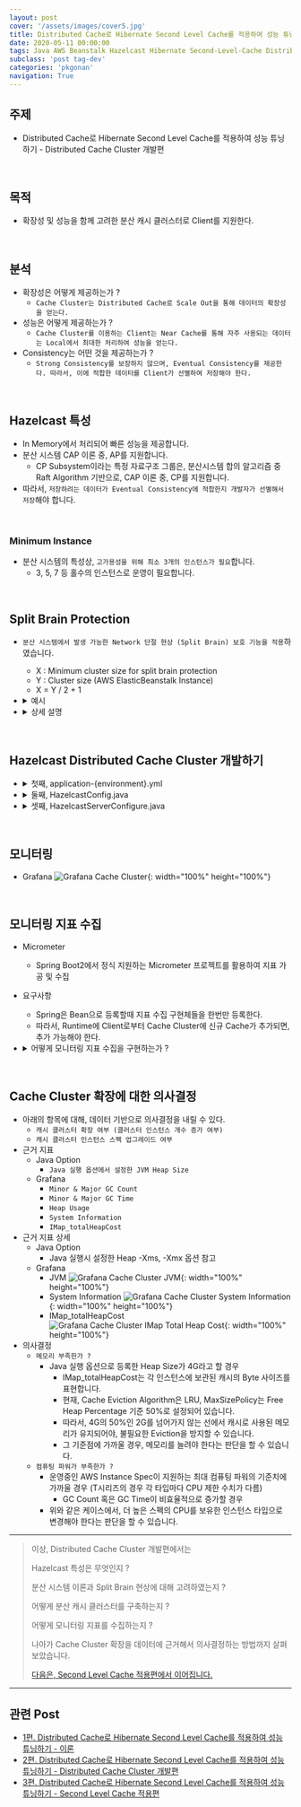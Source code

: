 ```yaml
---
layout: post
cover: '/assets/images/cover5.jpg'
title: Distributed Cache로 Hibernate Second Level Cache를 적용하여 성능 튜닝하기 - Distributed Cache Cluster 개발편
date: 2020-05-11 00:00:00
tags: Java AWS Beanstalk Hazelcast Hibernate Second-Level-Cache Distributed-Cache Tuning Near-Cache
subclass: 'post tag-dev'
categories: 'pkgonan' 
navigation: True
---
```


## 주제
* Distributed Cache로 Hibernate Second Level Cache를 적용하여 성능 튜닝하기 - Distributed Cache Cluster 개발편

<br>

## 목적
* 확장성 및 성능을 함께 고려한 분산 캐시 클러스터로 Client를 지원한다.

<br>

## 분석
* 확장성은 어떻게 제공하는가 ?
    * `Cache Cluster는 Distributed Cache로 Scale Out을 통해 데이터의 확장성을 얻는다.`
* 성능은 어떻게 제공하는가 ?
    * `Cache Cluster를 이용하는 Client는 Near Cache를 통해 자주 사용되는 데이터는 Local에서 최대한 처리하여 성능을 얻는다.`
* Consistency는 어떤 것을 제공하는가 ?
    * `Strong Consistency를 보장하지 않으며, Eventual Consistency를 제공한다. 따라서, 이에 적합한 데이터를 Client가 선별하여 저장해야 한다.`

<br>

## Hazelcast 특성
* In Memory에서 처리되어 빠른 성능을 제공합니다.
* 분산 시스템 CAP 이론 중, AP를 지원합니다.
    * CP Subsystem이라는 특정 자료구조 그룹은, 분산시스템 합의 알고리즘 중 Raft Algorithm 기반으로, CAP 이론 중, CP를 지원합니다.
* 따라서, `저장하려는 데이터가 Eventual Consistency에 적합한지 개발자가 선별해서 저장`해야 합니다.

<br>

### Minimum Instance
* 분산 시스템의 특성상, `고가용성을 위해 최소 3개의 인스턴스가 필요`합니다.
    * 3, 5, 7 등 홀수의 인스턴스로 운영이 필요합니다.

<br>

## Split Brain Protection
* `분산 시스템에서 발생 가능한 Network 단절 현상 (Split Brain) 보호 기능을 적용`하였습니다.
    * X : Minimum cluster size for split brain protection
    * Y : Cluster size (AWS ElasticBeanstalk Instance)
    * X = Y / 2 + 1 
* <details>
  <summary markdown="span">예시</summary>

    * 3개의 인스턴스로 클러스터 운용시
    * X = 3 / 2 + 1
    * X = 2
    * 즉, 최소 2대 이상의 멤버를 보유한 클러스터에 대해 처리를 가능하게 합니다.
    
  </details>
* <details>
    <summary markdown="span">상세 설명</summary>
  
    * Split Brain 현상 발생시, 과반수의 클러스터를 살리고 과반수에 도달하지 않는 클러스터의 처리를 막아 데이터 Consistency 오류를 방지합니다.
    * 3개의 인스턴스로 1개의 클러스터 운용 중 - Split Brain 현상 발생
    * 2개의 인스턴스 클러스터 1개 및 1개의 인스턴스 클러스터 1개로 쪼개집니다.
    * 이때 과반수인 2대의 인스턴스 클러스터의 처리를 가능하게하고, 1대의 인스턴스 클러스터는 처리를 막습니다.
    * 이후, Split Brain 현상을 탐지하고 Merge 시키는 Thread를 통해 머지합니다.
    * Merge Policy는 MergePolicyConfig를 참조합니다.
    * 현재, Split Brain Protection은 WRITE에 대해서만 방지합니다.
    * READ는 허용하여 장애를 최소화 합니다.
    * WRITE가 데이터를 변경시켜 Consistency 불일치 현상을 발생시킬 수 있으므로, WRITE에 대해서만 방지합니다.
    
    </details>

<br>

## Hazelcast Distributed Cache Cluster 개발하기
* <details>
    <summary markdown="span">첫째, application-{environment}.yml</summary>

    ```yaml
    hazelcast:
      cluster:
        aws:
          environment-name: ${EB_ENVIRONMENT_NAME}
          region: ap-northeast-2
          iam-role: prod-ec2-iam-role
    ```

  </details>


* <details>
    <summary markdown="span">둘째, HazelcastConfig.java</summary>

    ```java
    @EnableConfigurationProperties({HazelcastConfig.AwsConfig.class})
    @Configuration
    public class HazelcastConfig {
     
        private final HazelcastServerConfigure configure;
     
        HazelcastConfig(final AwsConfig awsConfig, final Environment environment) {
            this.configure = new HazelcastServerConfigure(awsConfig, environment);
        }
     
        @Bean
        Config config() {
            return configure.toConfig();
        }
     
        @Setter
        @Getter
        @ConfigurationProperties(prefix = "hazelcast.cluster.aws")
        static class AwsConfig {
            public static final String ELASTIC_BEANSTALK_ENVIRONMENT_NAME_KEY = "elasticbeanstalk:environment-name";
     
            private String environmentName;
            private String region;
            private String iamRole;
        }
    }
    ```

  </details>


* <details>
    <summary markdown="span">셋째, HazelcastServerConfigure.java</summary>

    ```java
    final class HazelcastServerConfigure {
     
        private static final Set<String> AWS_PROFILES = Sets.newHashSet("dev", "qa", "stage", "live");
     
        private final HazelcastConfig.AwsConfig awsConfig;
     
        private final Environment environment;
     
        private final Config config;
     
        HazelcastServerConfigure(final HazelcastConfig.AwsConfig awsConfig, final Environment environment) {
            this.awsConfig = awsConfig;
            this.environment = environment;
            this.config = new Config();
        }
     
        private void setPropertyConfig() {
            config.setProperty(ClusterProperty.CACHE_INVALIDATION_MESSAGE_BATCH_ENABLED.getName(), "false");
        }
     
        private void setClusterNameConfig() {
            config.setClusterName(awsConfig.getEnvironmentName());
        }
     
        private void setInstanceNameConfig() {
            config.setInstanceName(awsConfig.getEnvironmentName());
        }
     
        private void setJoinConfig() {
            if (isAws()) {
                config.setNetworkConfig(new NetworkConfig()
                        .setJoin(new JoinConfig()
                                .setMulticastConfig(new MulticastConfig().setEnabled(false))
                                .setTcpIpConfig(new TcpIpConfig().setEnabled(false))
                                .setAwsConfig(new AwsConfig()
                                        .setEnabled(true)
                                        .setUsePublicIp(false)
                                        .setProperty("region", awsConfig.getRegion())
                                        .setProperty("tag-key", ELASTIC_BEANSTALK_ENVIRONMENT_NAME_KEY)
                                        .setProperty("tag-value", awsConfig.getEnvironmentName())
                                        .setProperty("iam-role", awsConfig.getIamRole())
                                        .setProperty("hz-port", "5701-5701")
                                )
                        )
                );
            }
        }
     
        private void setPartitionGroupConfig() {
            if (isAws()) {
                config.setPartitionGroupConfig(new PartitionGroupConfig()
                        .setEnabled(true)
                        .setGroupType(PartitionGroupConfig.MemberGroupType.ZONE_AWARE)
                );
            }
        }
     
        private void setCacheConfig() {
            config.setMapConfigs(ImmutableMap.of("*", new MapConfig()
                    .setStatisticsEnabled(true)
                    .setInMemoryFormat(InMemoryFormat.BINARY)
                    .setBackupCount(0)
                    .setAsyncBackupCount(2)
                    .setMaxIdleSeconds(21600)
                    .setTimeToLiveSeconds(86400)
                    .setEvictionConfig(new EvictionConfig()
                            .setEvictionPolicy(EvictionPolicy.LRU)
                            .setMaxSizePolicy(MaxSizePolicy.FREE_HEAP_PERCENTAGE)
                            .setSize(50)
                    )));
        }
     
        private void setLockConfig() {
            config.setCPSubsystemConfig(new CPSubsystemConfig()
                    .setLockConfigs(ImmutableMap.of("*", new FencedLockConfig()
                            .disableReentrancy()))
            );
        }
     
        private void setMetricsConfig() {
            config.setMetricsConfig(new MetricsConfig()
                    .setEnabled(true)
                    .setJmxConfig(new MetricsJmxConfig().setEnabled(true))
                    .setManagementCenterConfig(new MetricsManagementCenterConfig().setEnabled(false))
            );
        }
     
        private void setConfigPatternMatcherConfig() {
            config.setConfigPatternMatcher(new WildcardConfigPatternMatcher());
        }
     
        public Config toConfig() {
            setPropertyConfig();
            setInstanceNameConfig();
            setClusterNameConfig();
            setJoinConfig();
            setPartitionGroupConfig();
            setCacheConfig();
            setLockConfig();
            setMetricsConfig();
            setConfigPatternMatcherConfig();
     
            return config;
        }
     
        private boolean isAws() {
            final Set<String> activeProfiles = Arrays.stream(environment.getActiveProfiles()).collect(Collectors.toSet());
            return activeProfiles.stream().anyMatch(AWS_PROFILES::contains);
        }
    }
    ```

  </details>


<br>


## 모니터링
* Grafana
![Grafana Cache Cluster](/assets/images/post/grafana_server_cache_cluster.png){: width="100%" height="100%"}

<br>

## 모니터링 지표 수집
* Micrometer
    * Spring Boot2에서 정식 지원하는 Micrometer 프로젝트를 활용하여 지표 가공 및 수집
* 요구사항
    * Spring은 Bean으로 등록할때 지표 수집 구현체들을 한번만 등록한다.
    * 따라서, Runtime에 Client로부터 Cache Cluster에 신규 Cache가 추가되면, 추가 가능해야 한다.
* <details>
    <summary markdown="span">어떻게 모니터링 지표 수집을 구현하는가 ?</summary>
    
    * <details>
        <summary markdown="span">첫째, HazelcastIMapMetricsRegistry</summary>
        
        * Scheduler를 통해 일정 시간 간격으로, 지표를 추가 및 삭제한다. 
        * MultiGauge 기반 - 동일한 Name 기반으로 기존에 등록된 지표 삭제 및 새로 등록 가능.
        
        ```java
        @Component
        public class HazelcastIMapMetricsRegistry {
         
            private static final String OBJECT_NAME_PATTERN = "com.hazelcast:type=Metrics,instance=*,prefix=map,*";
         
            private final MeterRegistry registry;
            private final HazelcastIMapMetrics hazelcastIMapMetrics;
         
            HazelcastIMapMetricsRegistry(final MeterRegistry registry) {
                this.registry = registry;
                this.hazelcastIMapMetrics = new HazelcastIMapMetrics(OBJECT_NAME_PATTERN, Collections.emptyList());
            }
         
            @Scheduled(fixedDelay = 60000L)
            void register() {
                hazelcastIMapMetrics.bindTo(registry);
            }
        }
        ```
      
      </details>
        
    * <details>
        <summary markdown="span">둘째, HazelcastIMapMetrics</summary>
        
        * MBean 으로 등록된 Hazelcast Metric을 읽어, Micrometer를 기반으로 등록한다.
      
        ```java
        @NonNullApi
        @NonNullFields
        public class HazelcastIMapMetrics extends MBeanMetrics {
         
            private final Map<String, MultiGauge> multiGaugeMap;
         
            public static void monitor(MeterRegistry registry, String objectName, String... tags) {
                monitor(registry, objectName, Tags.of(tags));
            }
         
            public static void monitor(MeterRegistry registry, String objectName, Iterable<Tag> tags) {
                new HazelcastIMapMetrics(objectName, tags).bindTo(registry);
            }
         
            public HazelcastIMapMetrics(String objectNamePattern, Iterable<Tag> tags) {
                super(objectNamePattern, tags);
                this.multiGaugeMap = new ConcurrentHashMap<>();
            }
         
            @Override
            protected void bindImplementationSpecificMetrics(MeterRegistry registry) {
                register(registry, "ownedEntryCount");
                register(registry, "backupEntryCount");
                register(registry, "backupCount");
                register(registry, "ownedEntryMemoryCost");
                register(registry, "backupEntryMemoryCost");
                register(registry, "heapCost");
                register(registry, "numberOfEvents");
                register(registry, "numberOfOtherOperations");
         
                customRegister(registry, "hitRatio", "hits", "getCount");
                customRegister(registry, "readWriteRatio", "getCount", "putCount");
                customRegister(registry, "totalMaxAverageGetLatency", "totalMaxGetLatency", "getCount");
                customRegister(registry, "totalMaxAveragePutLatency", "totalMaxPutLatency", "putCount");
                customRegister(registry, "totalMaxAverageSetLatency", "totalMaxSetLatency", "setCount");
                customRegister(registry, "totalMaxAverageRemoveLatency", "totalMaxRemoveLatency", "removeCount");
                customRegister(registry, "totalAverageGetLatency", "totalGetLatency", "getCount");
                customRegister(registry, "totalAveragePutLatency", "totalPutLatency", "putCount");
                customRegister(registry, "totalAverageSetLatency", "totalSetLatency", "setCount");
                customRegister(registry, "totalAverageRemoveLatency", "totalRemoveLatency", "removeCount");
            }
         
            private void register(MeterRegistry registry, String attributeName) {
                final String gaugeName = generateGaugeName(attributeName);
                final MultiGauge multiGauge = multiGaugeMap.computeIfAbsent(gaugeName, (name) -> MultiGauge.builder(name).register(registry));
         
                multiGauge.register(lookupObjectNames()
                        .stream()
                        .map(objectName -> MultiGauge.Row.of(Tags.of(getTagsWithCacheName()).and(gaugeName,
                                objectName.getCanonicalName()),
                                () -> getDoubleValueSafety(() -> lookupStatistic(objectName, attributeName))))
                        .collect(Collectors.toList()), true);
            }
         
            private void customRegister(MeterRegistry registry, String customAttributeName, String firstAttributeName, String secondAttributeName) {
                final String gaugeName = generateGaugeName(customAttributeName);
                final MultiGauge multiGauge = multiGaugeMap.computeIfAbsent(gaugeName, (name) -> MultiGauge.builder(name).register(registry));
         
                multiGauge.register(lookupObjectNames()
                        .stream()
                        .map(objectName -> MultiGauge.Row.of(Tags.of(getTagsWithCacheName()).and(gaugeName, objectName.getCanonicalName()),
                                () -> getDoubleValueSafety(() -> lookupStatistic(objectName, firstAttributeName).doubleValue() / lookupStatistic(objectName, secondAttributeName))))
                        .collect(Collectors.toList()), true);
            }
         
            private static String generateGaugeName(String attributeName) {
                return "IMap.".concat(attributeName);
            }
         
            private double getDoubleValueSafety(DoubleSupplier doubleSupplier) {
                final double value = doubleSupplier.getAsDouble();
                if (Double.isNaN(value) || Double.isInfinite(value)) return 0.0D;
                return value;
            }
        }
        ```
    
      </details>
    
    * <details>
        <summary markdown="span">셋째, HazelcastMBeanMetrics</summary>
        
        * MBean 기반으로 등록된 Hazelcast Metric 수집 추상 클래스.
        
        ```java
        @NonNullApi
        @NonNullFields
        public abstract class MBeanMetrics implements MeterBinder {
         
            private final ObjectName objectNamePattern;
            private final Iterable<Tag> tags;
         
            public MBeanMetrics(String objectNamePattern, Iterable<Tag> tags) {
                try {
                    this.objectNamePattern = new ObjectName(objectNamePattern);
                } catch (MalformedObjectNameException ignored) {
                    throw new InvalidConfigurationException("Object name '" + objectNamePattern + "' results in an invalid JMX name");
                }
                this.tags = Tags.concat(tags);
            }
         
            @Override
            public final void bindTo(MeterRegistry registry) {
                bindImplementationSpecificMetrics(registry);
            }
         
            protected abstract void bindImplementationSpecificMetrics(MeterRegistry registry);
         
            protected Iterable<Tag> getTagsWithCacheName() {
                return tags;
            }
         
            protected Set<ObjectName> lookupObjectNames() {
                try {
                    List<MBeanServer> mBeanServers = MBeanServerFactory.findMBeanServer(null);
                    for (MBeanServer mBeanServer : mBeanServers) {
                        try {
                            return mBeanServer.queryNames(objectNamePattern, null);
                        } catch (RuntimeOperationsException ex) {
                            // did not find MBean, try the next server
                        }
                    }
                } catch (SecurityException ex) {
                    throw new IllegalStateException(ex);
                }
         
                return Collections.emptySet();
            }
         
            protected Long lookupStatistic(ObjectName objectName, String attributeName) {
                try {
                    List<MBeanServer> mBeanServers = MBeanServerFactory.findMBeanServer(null);
                    for (MBeanServer mBeanServer : mBeanServers) {
                        try {
                            return (Long) mBeanServer.getAttribute(objectName, attributeName);
                        } catch (AttributeNotFoundException | InstanceNotFoundException ex) {
                            // did not find MBean, try the next server
                        }
                    }
                } catch (MBeanException | ReflectionException ex) {
                    throw new IllegalStateException(ex);
                }
         
                // didn't find the MBean in any servers
                return 0L;
            }
        }
        ```
    
      </details>
      
  </details>

<br>

## Cache Cluster 확장에 대한 의사결정
* 아래의 항목에 대해, 데이터 기반으로 의사결정을 내릴 수 있다.
    * `캐시 클러스터 확장 여부 (클러스터 인스턴스 개수 증가 여부)`
    * `캐시 클러스터 인스턴스 스펙 업그레이드 여부`
* 근거 지표
    * Java Option
        * `Java 실행 옵션에서 설정한 JVM Heap Size`
    * Grafana
        * `Minor & Major GC Count`
        * `Minor & Major GC Time`
        * `Heap Usage`
        * `System Information`
        * `IMap_totalHeapCost`
* 근거 지표 상세
    * Java Option
        * Java 실행시 설정한 Heap -Xms, -Xmx 옵션 참고
    * Grafana
        * JVM
        ![Grafana Cache Cluster JVM](/assets/images/post/jvm_information.png){: width="100%" height="100%"}
        * System Information
        ![Grafana Cache Cluster System Information](/assets/images/post/system_information.png){: width="100%" height="100%"}
        * IMap_totalHeapCost
        ![Grafana Cache Cluster IMap Total Heap Cost](/assets/images/post/IMap_totalHeapCost.png){: width="100%" height="100%"}
* 의사결정
    * `메모리 부족한가 ?`
        * Java 실행 옵션으로 등록한 Heap Size가 4G라고 할 경우
            * IMap_totalHeapCost는 각 인스턴스에 보관된 캐시의 Byte 사이즈를 표현합니다.
            * 현재, Cache Eviction Algorithm은 LRU, MaxSizePolicy는 Free Heap Percentage 기준 50%로 설정되어 있습니다.
            * 따라서, 4G의 50%인 2G를 넘어가지 않는 선에서 캐시로 사용된 메모리가 유지되어야, 불필요한 Eviction을 방지할 수 있습니다.
            * 그 기준점에 가까울 경우, 메모리를 늘려야 한다는 판단을 할 수 있습니다.
    * `컴퓨팅 파워가 부족한가 ?`
        * 운영중인 AWS Instance Spec이 지원하는 최대 컴퓨팅 파워의 기준치에 가까울 경우 (T시리즈의 경우 각 타입마다 CPU 제한 수치가 다름)
            * GC Count 혹은 GC Time이 비효율적으로 증가할 경우
        * 위와 같은 케이스에서, 더 높은 스펙의 CPU를 보유한 인스턴스 타입으로 변경해야 한다는 판단을 할 수 있습니다.


---


> 이상, Distributed Cache Cluster 개발편에서는 
>
> Hazelcast 특성은 무엇인지 ?
>
> 분산 시스템 이론과 Split Brain 현상에 대해 고려하였는지 ?
>
> 어떻게 분산 캐시 클러스터를 구축하는지 ?
>
> 어떻게 모니터링 지표를 수집하는지 ?
>
> 나아가 Cache Cluster 확장을 데이터에 근거해서 의사결정하는 방법까지 살펴보았습니다.
>
> [다음은, Second Level Cache 적용편에서 이어집니다.](https://pkgonan.github.io/2020/05/distributed-hibernate-second-level-cache-3)


---
        

## 관련 Post
* [1편. Distributed Cache로 Hibernate Second Level Cache를 적용하여 성능 튜닝하기 - 이론](https://pkgonan.github.io/2020/05/distributed-hibernate-second-level-cache-1)
* [2편. Distributed Cache로 Hibernate Second Level Cache를 적용하여 성능 튜닝하기 - Distributed Cache Cluster 개발편](https://pkgonan.github.io/2020/05/distributed-hibernate-second-level-cache-2)
* [3편. Distributed Cache로 Hibernate Second Level Cache를 적용하여 성능 튜닝하기 - Second Level Cache 적용편](https://pkgonan.github.io/2020/05/distributed-hibernate-second-level-cache-3)
